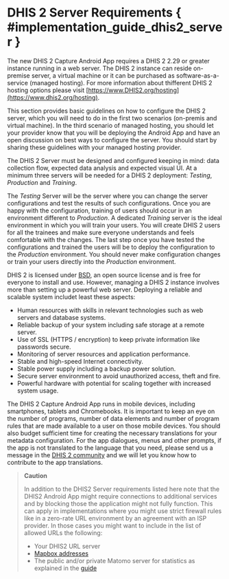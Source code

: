 # DHIS 2 Server Requirements { #implementation_guide_dhis2_server }

The new DHIS 2 Capture Android App requires a DHIS 2 2.29 or greater instance running in a web server. The DHIS 2 instance can reside on-premise server, a virtual machine or it can be purchased as software-as-a-service (managed hosting). For more information about thifferent DHIS 2 hosting options please visit [https://www.DHIS2.org/hosting](https://www.dhis2.org/hosting).

This section provides basic guidelines on how to configure the DHIS 2 server, which you will need to do in the first two scenarios (on-premis and virtual machine). In the third scenario of managed hosting, you should let your provider know that you will be deploying the Android App and have an open discussion on best ways to configure the server. You should start by sharing these guidelines with your managed hosting provider.

The DHIS 2 Server must be designed and configured keeping in mind: data collection flow, expected data analysis and expected visual UI. At a minimum three servers will be needed for a DHIS 2 deployment: *Testing*, *Production* and *Training*.

The *Testing* Server will be the server where you can change the server configurations and test the results of such configurations. Once you are happy with the configuration, training of users should occur in an environment different to *Production*. A dedicated *Training* server is the ideal environment in which you will train your users. You will create DHIS 2 users for all the trainees and make sure everyone understands and feels comfortable with the changes. The last step once you have tested the configurations and trained the users will be to deploy the configuration to the *Production* environment. You should never make configuration changes or train your users directly into the *Production* environment.

DHIS 2 is licensed under [BSD](http://www.linfo.org/bsdlicense.html), an open source license and is free for everyone to install and use.  However, managing a DHIS 2 instance involves more than setting up a powerful web server. Deploying a reliable and scalable system includet least these aspects:

- Human resources with skills in relevant technologies such as web servers and database systems.
- Reliable backup of your system including safe storage at a remote server.
- Use of SSL (HTTPS / encryption) to keep private information like passwords secure.
- Monitoring of server resources and application performance.
- Stable and high-speed Internet connectivity.
- Stable power supply including a backup power solution.
- Secure server environment to avoid unauthorized access, theft and fire.
- Powerful hardware with potential for scaling together with increased system usage.

The DHIS 2 Capture Android App runs in mobile devices, including smartphones, tablets and Chromebooks. It is important to keep an eye on the number of programs, number of data elements and number of program rules that are made available to a user on those mobile devices. You should also budget sufficient time for creating the necessary translations for your metadata configuration. For the app dialogues, menus and other prompts, if the app is not translated to the language that you need, please send us a message in the [DHIS 2 community](https://community.dhis2.org) and we will let you know how to contribute to the app translations.

> **Caution**
>
>  In addition to the DHIS2 Server requirements listed here note that the DHIS2 Android App might require connections to additional services and by blocking those the application might not fully function. This can apply in implementations where you might use strict firewall rules like in a zero-rate URL environment by an agreement with an ISP provider. In those cases you might want to include in the list of allowed URLs the following:
>  * Your DHIS2 URL server
>  * [Mapbox addresses](https://docs.mapbox.com/help/troubleshooting/firewalls/)
>  * The public and/or private Matomo server for statistics as explained in the [guide](https://docs.dhis2.org/en/full/implement/dhis2-android-configuration-guide.html#capture_app_andoid_settings_webapp)


